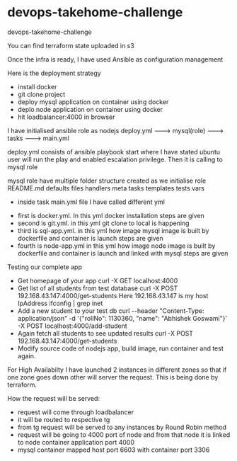 # devops-takehome-challenge
devops-takehome-challenge

You can find terraform state uploaded in s3

Once the infra is ready, I have used Ansible as configuration management

Here is the deployment strategy
* install docker
* git clone project
* deploy mysql application on container using docker
* deplo node application on container using docker
* hit loadbalancer:4000 in browser

I have initialised ansible role as nodejs
deploy.yml ---> mysql(role) ---> tasks ---> main.yml

deploy.yml
consists of ansible playbook start where I have stated ubuntu user will run the play and enabled escalation privilege. Then it is calling to mysql role

mysql role have multiple folder structure created as we initialise role
README.md  defaults  files  handlers  meta  tasks  templates  tests  vars

- inside task main.yml file I have called different yml
* first is docker.yml. In this yml docker installation steps are given
* second is git.yml. in this yml git clone to local is happening
* third is sql-app.yml. in this yml how image mysql image is built by dockerfile and container is launch steps are given
* fourth is node-app.yml in this yml how image node image is built by dockerfile and container is launch and linked with mysql steps are given

Testing our complete app
* Get homepage of your app curl -X GET localhost:4000
* Get list of all students from test database curl -X POST 192.168.43.147:4000/get-students Here 192.168.43.147 is my host IpAddress ifconfig | grep inet
* Add a new student to your test db curl --header "Content-Type: application/json" -d '{"rollNo": 1130360, "name": "Abhishek Goswami"}' -X POST localhost:4000/add-student
* Again fetch all students to see updated results curl -X POST 192.168.43.147:4000/get-students
* Modify source code of nodejs app, build image, run container and test again.

For High Availabilty I have launched 2 instances in different zones so that if one zone goes down other will server the request. This is being done by terraform.

How the request will be served:
* request will come through loadbalancer
* it will be routed to respective tg
* from tg request will be served to any instances by Round Robin method
* request will be going to 4000 port of node and from that node it is linked to node container application port 4000
* mysql container mapped host port 6603 with container port 3306
